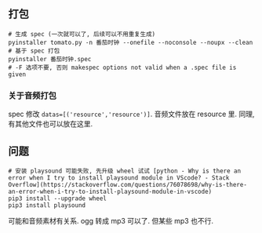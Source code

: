 


## 打包

```
# 生成 spec (一次就可以了, 后续可以不用重复生成)
pyinstaller tomato.py -n 番茄时钟 --onefile --noconsole --noupx --clean
# 基于 spec 打包
pyinstaller 番茄时钟.spec
# -F 选项不要, 否则 makespec options not valid when a .spec file is given
```

### 关于音频打包

spec 修改 `datas=[('resource','resource')]`.
音频文件放在 resource 里.
同理, 有其他文件也可以放在这里.


## 问题
```
# 安装 playsound 可能失败, 先升级 wheel 试试 [python - Why is there an error when I try to install playsound module in VScode? - Stack Overflow](https://stackoverflow.com/questions/76078698/why-is-there-an-error-when-i-try-to-install-playsound-module-in-vscode)
pip3 install --upgrade wheel
pip3 install playsound
```
可能和音频素材有关系. ogg 转成 mp3 可以了. 但某些 mp3 也不行.
